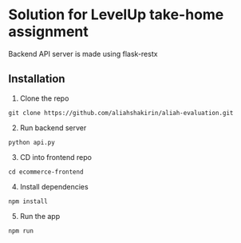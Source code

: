 # Solution for LevelUp take-home assignment

Backend API server is made using flask-restx

## Installation
1. Clone the repo
```
git clone https://github.com/aliahshakirin/aliah-evaluation.git
```
2. Run backend server
```
python api.py
```
3. CD into frontend repo
```
cd ecommerce-frontend
```
4. Install dependencies
```
npm install
```
5. Run the app
```
npm run
```
